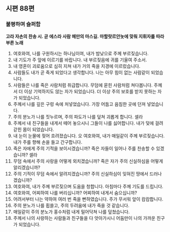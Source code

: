 ## 시편 88편

### 불평하며 슬퍼함 
**고라 자손의 찬송 시. 곧 에스라 사람 헤만의 마스길. 마할랏르안놋에 맞춰 지휘자를 따라 부른 노래**
1. 여호와여, 나를 구원하시는 하나님이여, 내가 밤낮으로 주께 부르짖습니다.
2. 내 기도가 주 앞에 이르기를 바랍니다. 내 부르짖음에 귀를 기울여 주소서.
3. 내 영혼이 괴로움으로 심히 지쳐 내가 거의 죽을 지경에 이르렀습니다.
4. 사람들도 내가 곧 죽게 되었다고 생각합니다. 나는 아무 힘이 없는 사람같이 되었습니다.
5. 사람들은 나를 죽은 사람처럼 취급합니다. 무덤에 묻힌 사람처럼 쳐다봅니다. 주께서 더 이상 기억하지도 않는 자가 되었습니다. 더 이상 주의 보호를 받지 못하는 자가 되었습니다.
6. 주께서 나를 깊은 구렁 속에 처넣었습니다. 가장 어둡고 음침한 곳에 던져 넣었습니다.
7. 주의 분노가 나를 짓누르며, 주의 파도가 나를 덮쳐 괴롭게 합니다. 셀라
8. 주께서 내 친구들을 내게서 떼어 놓으시니 그들이 나를 싫어합니다. 내가 덫에 걸려 갇힌 몸이 되었습니다.
9. 내 눈이 눈물에 젖어 흐려졌습니다. 오 여호와여, 내가 매일같이 주께 부르짖습니다. 내가 주를 향해 손을 들고 간구합니다.
10. 죽은 자에게 주의 기적을 보이시겠습니까? 죽은 자들이 일어나 주를 찬송할 수 있겠습니까? 셀라
11. 무덤 속에서 주의 사랑을 어떻게 외치겠습니까? 죽은 자가 주의 신실하심을 어떻게 알리겠습니까?
12. 주의 기적이 무덤 속에서 알려지겠습니까? 주의 신실하심이 잊혀진 땅에서 드러나겠습니까?
13. 여호와여, 내가 주께 부르짖으며 도움을 청합니다. 아침마다 주께 기도를 드립니다.
14. 여호와여, 어찌하여 나를 버리십니까? 어찌하여 내게서 숨으십니까?
15. 어려서부터 나는 약하여 여러 번 죽을 뻔하였습니다. 주가 무서워 앞이 캄캄합니다.
16. 주의 분노가 나를 휩쓸고, 주의 두려움에 내가 죽을 것 같습니다.
17. 매일같이 주의 분노가 홍수처럼 내게 밀어닥쳐 나를 덮쳤습니다.
18. 주께서 나의 사랑하는 사람들과 친구들을 다 앗아가시니 어둠만이 나의 가까운 친구가 되었습니다.